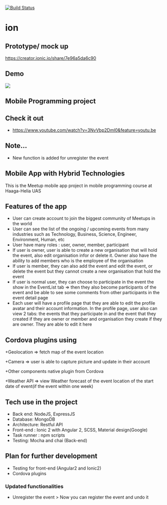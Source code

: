 [![Build Status](https://travis-ci.org/HienNguyen711/JS-dev-env.svg?branch=master)](https://travis-ci.org/HienNguyen711/JS-dev-env)

# ion

## Prototype/ mock up 
https://creator.ionic.io/share/7e96a5da6c90


## Demo
![](https://media.giphy.com/media/xUPGcD0PukOdsSf8C4/giphy.gif)


## Mobile Programming project


## Check it out 
+ https://www.youtube.com/watch?v=3NvVbp2Dml0&feature=youtu.be

## Note...
+ New function is added for unregister the event


## Mobile App with Hybrid Technologies
This is the Meetup mobile app project in mobile programming course at Haaga-Helia UAS
## Features of the app
+ User can create account to join the biggest community of Meetups in the world
+ User can see the list of the ongoing / upcoming events from many industries such as Technology, Business, Science, Engineer, Environment, Human, etc
+ User have many roles : user, owner, member, participant
+ If user is owner, user is able to create a new organisation that will hold the event, also edit organisation infor or delete it. Owner also have the ability to add members who is the employee of the organisation
+ If user is member, they can also add the event and edit the event, or delete the event but they cannot create a new organisation that hold the event
+ If user is normal user, they can choose to participate in the event the show in the EventList tab => then they also become participants of the event and be able to see some comments from other participants in the event detail page 
+ Each user will have a profile page that they are able to edit the profile avatar and their account information. In the profile page, user also can view 2 tabs: the events that they participate in and the event that they created if they are owner or member and organisation they create if they are owner. They are able to edit it here

## Cordova plugins using 

+Geolocation => fetch map of the event location

+Camera => user is able to capture picture and update in their account

+Other components native plugin from Cordova 

+Weather API => view Weather forecast of the event location of the start date of event(if the event within one week)

## Tech use in the project
+ Back end: NodeJS, ExpressJS 
+ Database: MongoDB
+ Architecture: Restful API 
+ Front-end : Ionic 2  with Angular 2, SCSS, Material design(Google)
+ Task runner : npm scripts
+ Testing: Mocha and chai (Back-end)



## Plan for further development
+ Testing for front-end (Angular2 and Ionic2)
+ Cordova plugins 



### Updated functionalities 
+ Unregister the event > Now you can register the event and undo it 




